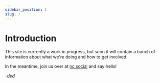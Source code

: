 ```yaml
---
sidebar_position: 1
slug: /
---
```


# Introduction

This site is currently a work in progress, but soon it will contain a bunch of information about what we're doing and how to get involved. 

In the meantime, join us over at [nc.social](https://nc.social) and say hello!

-*[dvd](https://nc.social/@dvd)*







